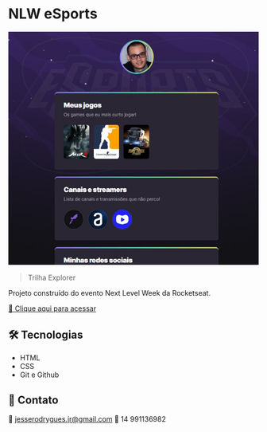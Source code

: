 # NLW eSports

![preview](preview/preview.jpg)

> Trilha Explorer

Projeto construído do evento Next Level Week da Rocketseat.

[🔗 Clique aqui para acessar](https://jrodrygues.github.io/NLW-eSport/)


## 🛠 Tecnologias

- HTML
- CSS
- Git e Github

## 💛 Contato

📧 jesserodrygues.jr@gmail.com
📱 14 991136982
